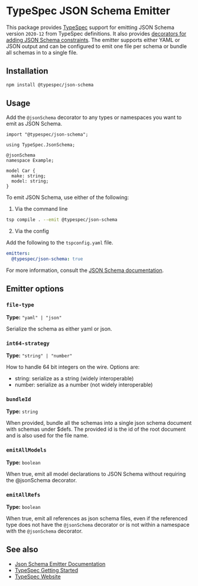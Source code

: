 # TypeSpec JSON Schema Emitter

This package provides [TypeSpec](https://github.com/microsoft/TypeSpec) support for emitting JSON Schema version `2020-12` from TypeSpec definitions. It also provides [decorators for adding JSON Schema constraints](https://microsoft.github.io/typespec/standard-library/json-schema/reference/decorators). The emitter supports either YAML or JSON output and can be configured to emit one file per schema or bundle all schemas in to a single file.

## Installation

```bash
npm install @typespec/json-schema
```

## Usage

Add the `@jsonSchema` decorator to any types or namespaces you want to emit as JSON Schema.

```TypeSpec
import "@typespec/json-schema";

using TypeSpec.JsonSchema;

@jsonSchema
namespace Example;

model Car {
  make: string;
  model: string;
}
```

To emit JSON Schema, use either of the following:

1. Via the command line

```bash
tsp compile . --emit @typespec/json-schema
```

2. Via the config

Add the following to the `tspconfig.yaml` file.

```yaml
emitters:
  @typespec/json-schema: true
```

For more information, consult the [JSON Schema documentation](https://microsoft.github.io/typespec/standard-library/json-schema/reference).

## Emitter options

### `file-type`

**Type:** `"yaml" | "json"`

Serialize the schema as either yaml or json.

### `int64-strategy`

**Type:** `"string" | "number"`

How to handle 64 bit integers on the wire. Options are:

- string: serialize as a string (widely interoperable)
- number: serialize as a number (not widely interoperable)

### `bundleId`

**Type:** `string`

When provided, bundle all the schemas into a single json schema document with schemas under $defs. The provided id is the id of the root document and is also used for the file name.

### `emitAllModels`

**Type:** `boolean`

When true, emit all model declarations to JSON Schema without requiring the @jsonSchema decorator.

### `emitAllRefs`

**Type:** `boolean`

When true, emit all references as json schema files, even if the referenced type does not have the `@jsonSchema` decorator or is not within a namespace with the `@jsonSchema` decorator.

## See also

- [Json Schema Emitter Documentation](https://microsoft.github.io/typespec/standard-library/json-schema/reference)
- [TypeSpec Getting Started](https://github.com/microsoft/typespec#getting-started)
- [TypeSpec Website](https://microsoft.github.io/typespec)
